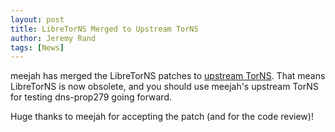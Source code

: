 ```yaml
---
layout: post
title: LibreTorNS Merged to Upstream TorNS
author: Jeremy Rand
tags: [News]
---
```


meejah has merged the LibreTorNS patches to [upstream TorNS](https://github.com/meejah/torns).  That means LibreTorNS is now obsolete, and you should use meejah's upstream TorNS for testing dns-prop279 going forward.

Huge thanks to meejah for accepting the patch (and for the code review)!

